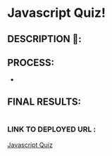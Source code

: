 # Javascript Quiz!

## DESCRIPTION 📖:


## PROCESS:
* 


## FINAL RESULTS:
![]()


### LINK TO DEPLOYED URL :
[Javascript Quiz](https://abanae.github.io/Javascript-Quiz/index.html)
